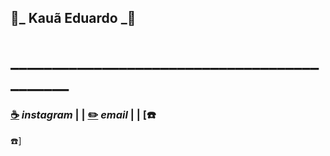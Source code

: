 ##  :purple_heart:_ **Kauã Eduardo** _:purple_heart:
# **____________________________________________**

### [:coffee:](https://www.instagram.com/okadu.silva/)   *instagram*   |  |   [:pencil2:](https://mail.google.com/mail/u/0/?tab=wm#inbox)  *email*  | | [:phone:
:telephone:]
